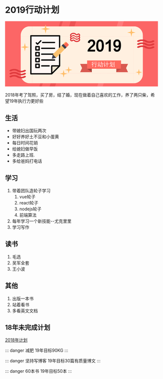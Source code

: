 # 2019行动计划

![](./2019.png)

2018年考了驾照，买了房，结了婚，现在做着自己喜欢的工作，养了两只柴，希望19年执行力更好些

## 生活



* 带媳妇出国玩两次
* 好好养好土不豆和小蛋黄
* 每日时间花销
* 给媳妇做早饭
* 多走路上班.
* 多给爸妈打电话

## 学习

1. 带着团队造轮子学习
   1. vue轮子
   2. react轮子
   3. nodejs轮子
   4. 前端算法
2. 每年学习一个新技能--尤克里里
3. 学习写作

## 读书

1. 毛选
2. 吴军全套
3. 王小波

## 其他

1. 出版一本书
2. 站着看书
3. 多看英文文档

## 18年未完成计划


[2018年计划](https://zhuanlan.zhihu.com/p/33464183)

::: danger 减肥
19年目标90KG
:::

::: danger 坚持写博客
19年目标30篇有质量博文
:::

::: danger 60本书
19年目标50本
:::


